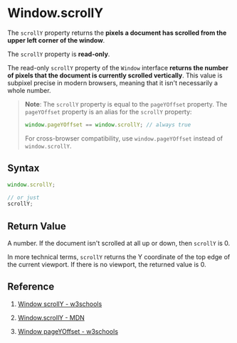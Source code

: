 # Window.scrollY

The `scrollY` property returns the **pixels a document has scrolled from the upper left corner of the window**.

The `scrollY` property is **read-only**.

The read-only `scrollY` property of the `Window` interface **returns the number of pixels that the document is currently scrolled vertically**. This value is subpixel precise in modern browsers, meaning that it isn't necessarily a whole number.

> **Note**: The `scrollY` property is equal to the `pageYOffset` property. The `pageYOffset` property is an alias for the `scrollY` property:
>
> ```js
> window.pageYOffset == window.scrollY; // always true
> ```
>
> For cross-browser compatibility, use `window.pageYOffset` instead of `window.scrollY`.

## Syntax

```js
window.scrollY;

// or just
scrollY;
```

## Return Value

A number. If the document isn't scrolled at all up or down, then `scrollY` is 0.

In more technical terms, `scrollY` returns the Y coordinate of the top edge of the current viewport. If there is no viewport, the returned value is 0.

## Reference

1. [Window scrollY - w3schools](https://www.w3schools.com/jsref/prop_win_scrolly.asp)

2. [Window.scrollY - MDN](https://developer.mozilla.org/en-US/docs/Web/API/Window/scrollY)

3. [Window pageYOffset - w3schools](https://www.w3schools.com/jsref/prop_win_pageyoffset.asp)
